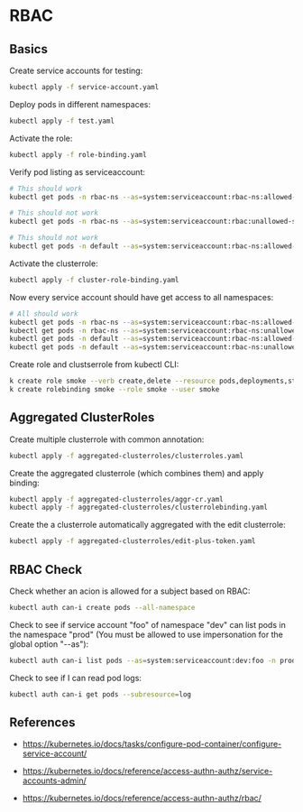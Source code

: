 # RBAC

## Basics

Create service accounts for testing:

```bash
kubectl apply -f service-account.yaml
```

Deploy pods in different namespaces:

```bash
kubectl apply -f test.yaml
```

Activate the role:

```bash
kubectl apply -f role-binding.yaml
```

Verify pod listing as serviceaccount:

```bash
# This should work
kubectl get pods -n rbac-ns --as=system:serviceaccount:rbac-ns:allowed-sa

# This should not work
kubectl get pods -n rbac-ns --as=system:serviceaccount:rbac:unallowed-sa

# This should not work
kubectl get pods -n default --as=system:serviceaccount:rbac-ns:allowed-sa
```

Activate the clusterrole:

```bash
kubectl apply -f cluster-role-binding.yaml
```

Now every service account should have get access to all namespaces:

```bash
# All should work
kubectl get pods -n rbac-ns --as=system:serviceaccount:rbac-ns:allowed-sa
kubectl get pods -n rbac-ns --as=system:serviceaccount:rbac-ns:unallowed-sa
kubectl get pods -n default --as=system:serviceaccount:rbac-ns:allowed-sa
kubectl get pods -n default --as=system:serviceaccount:rbac-ns:unallowed-sa
```

Create role and clustserrole from kubectl CLI:

```bash
k create role smoke --verb create,delete --resource pods,deployments,sts
k create rolebinding smoke --role smoke --user smoke
```

## Aggregated ClusterRoles

Create multiple clusterrole with common annotation:

```bash
kubectl apply -f aggregated-clusterroles/clusterroles.yaml
```

Create the aggregated clusterrole (which combines them) and apply binding:

```bash
kubectl apply -f aggregated-clusterroles/aggr-cr.yaml
kubectl apply -f aggregated-clusterroles/clusterrolebinding.yaml
```

Create the a clusterrole automatically aggregated with the edit clusterrole:

```bash
kubectl apply -f aggregated-clusterroles/edit-plus-token.yaml
```

## RBAC Check

Check whether an acion is allowed for a subject based on RBAC:

```bash
kubectl auth can-i create pods --all-namespace
```

Check to see if service account "foo" of namespace "dev" can list pods in the namespace "prod"
(You must be allowed to use impersonation for the global option "--as"):

```bash
kubectl auth can-i list pods --as=system:serviceaccount:dev:foo -n prod
```

Check to see if I can read pod logs:

```bash
kubectl auth can-i get pods --subresource=log
```


## References

- https://kubernetes.io/docs/tasks/configure-pod-container/configure-service-account/

- https://kubernetes.io/docs/reference/access-authn-authz/service-accounts-admin/

- https://kubernetes.io/docs/reference/access-authn-authz/rbac/
